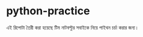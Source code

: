 python-practice
===============

এই রিপোটা তৈরী করা হয়েছে টিম নাটবল্টুর সবাইকে নিয়ে পাইথন চর্চা করার জন্য।
